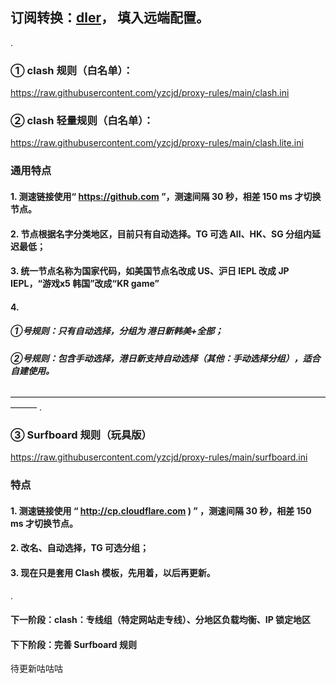 ## 订阅转换：[dler](https://sub.dler.io/)， 填入远端配置。

.

### ① clash 规则（白名单）：
https://raw.githubusercontent.com/yzcjd/proxy-rules/main/clash.ini

### ② clash 轻量规则（白名单）：
https://raw.githubusercontent.com/yzcjd/proxy-rules/main/clash.lite.ini

### 通用特点
#### 1. 测速链接使用“ https://github.com ”，测速间隔 30 秒，相差 150 ms 才切换节点。
#### 2. 节点根据名字分类地区，目前只有自动选择。TG 可选 All、HK、SG 分组内延迟最低；
#### 3. 统一节点名称为国家代码，如美国节点名改成 US、沪日 IEPL 改成 JP IEPL，“游戏x5 韩国”改成“KR game”
#### 4. 
##### ①号规则：只有自动选择，分组为 港日新韩美+全部；
##### ②号规则：包含手动选择，港日新支持自动选择（其他：手动选择分组），适合自建使用。
———————————————————————————————————————
.
### ③ Surfboard 规则（玩具版）
https://raw.githubusercontent.com/yzcjd/proxy-rules/main/surfboard.ini


### 特点
#### 1. 测速链接使用 “ http://cp.cloudflare.com ) ” ，测速间隔 30 秒，相差 150 ms 才切换节点。
#### 2. 改名、自动选择，TG 可选分组；
#### 3. 现在只是套用 Clash 模板，先用着，以后再更新。

.

#### 下一阶段：clash：专线组（特定网站走专线）、分地区负载均衡、IP 锁定地区
#### 下下阶段：完善 Surfboard 规则
待更新咕咕咕
